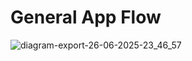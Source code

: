 # General App Flow
![diagram-export-26-06-2025-23_46_57](https://github.com/user-attachments/assets/5ea7a1a0-9e5c-4f46-8794-3c6d8836929b)
